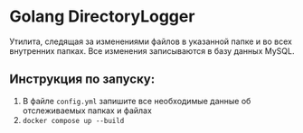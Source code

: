 # Golang DirectoryLogger

Утилита, следящая за изменениями файлов в указанной папке и во всех внутренних папках. Все изменения записываются в базу данных MySQL.

## Инструкция по запуску:
1. В файле ```config.yml``` запишите все необходимые данные об отслеживаемых папках и файлах
2. ```docker compose up --build```
